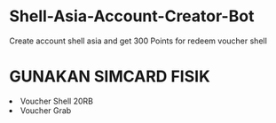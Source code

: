 # Shell-Asia-Account-Creator-Bot
Create account shell asia and get 300 Points for redeem voucher shell

# GUNAKAN SIMCARD FISIK
<li>Voucher Shell 20RB</li>
<li>Voucher Grab</li>

